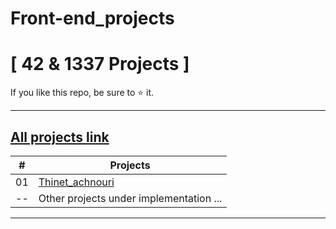 # Front-end_projects

# [ 42 & 1337 Projects ]

If you like this repo, be sure to ⭐ it.

<hr>

## [All projects link](https://github.com/achnouri) 



|  #    | Projects                                                                                                                                   |
| ---   | -------------------------------------------------------------------------------------------------------------------------------------------|
|  01   | [Thinet_achnouri](https://github.com/achnouri/Thisnet_simple_front-end_v1)                                                                                       | 
|  --   | Other projects under implementation ...                                                                                                    |

<hr>
